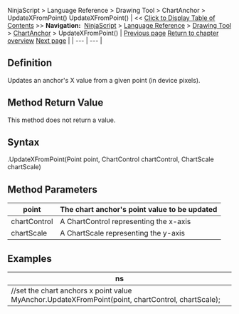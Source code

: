 ﻿
NinjaScript > Language Reference > Drawing Tool > ChartAnchor > UpdateXFromPoint()
UpdateXFromPoint()
| << [Click to Display Table of Contents](updatexfrompoint.md) >> **Navigation:**     [NinjaScript](ninjascript-1.md) > [Language Reference](language_reference_wip-1.md) > [Drawing Tool](drawing_tools-1.md) > [ChartAnchor](chartanchor-1.md) > UpdateXFromPoint() | [Previous page](updatefrompoint-1.md) [Return to chapter overview](chartanchor-1.md) [Next page](updateyfrompoint-1.md) |
| --- | --- |
## Definition
Updates an anchor's X value from a given point (in device pixels).
 
## Method Return Value
This method does not return a value.
## 
## Syntax
<ChartAnchor>.UpdateXFromPoint(Point point, ChartControl chartControl, ChartScale chartScale)
## 
## Method Parameters
| point | The chart anchor's point value to be updated |
| --- | --- |
| chartControl | A ChartControl representing the x-axis |
| chartScale | A ChartScale representing the y-axis |

## Examples
| ns |
| --- |
| //set the chart anchors x point value MyAnchor.UpdateXFromPoint(point, chartControl, chartScale); |
